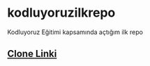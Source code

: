# kodluyoruzilkrepo
Kodluyoruz Eğitimi kapsamında açtığım ilk repo
## [Clone Linki](https://github.com/hangunhudai92/kodluyoruzilkrepo.git)